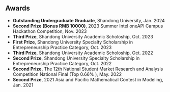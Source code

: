 ##  Awards

- **Outstanding Undergraduate Graduate**, Shandong University, Jan. 2024
- **Second Prize (Bonus RMB 10000)**, 2023 Summer Intel oneAPI Campus Hackathon Competition, Nov. 2023
- **Third Prize**, Shandong University Academic Scholoship, Oct. 2023
- **First Prize**, Shandong University Specialty Scholarship in Entrepreneurship Practice Category, Oct. 2023
- **Third Prize**, Shandong University Academic Scholoship, Oct. 2022
- **Second Prize**, Shandong University Specialty Scholarship in Entrepreneurship Practice Category, Oct. 2022
- **Second Prize**, The 12th National Student Market Research and Analysis Competition National Final (Top 0.66% ), May. 2022
- **Second Prize**, 2021 Asia and Pacific Mathematical Contest in Modeling, Jan. 2021
